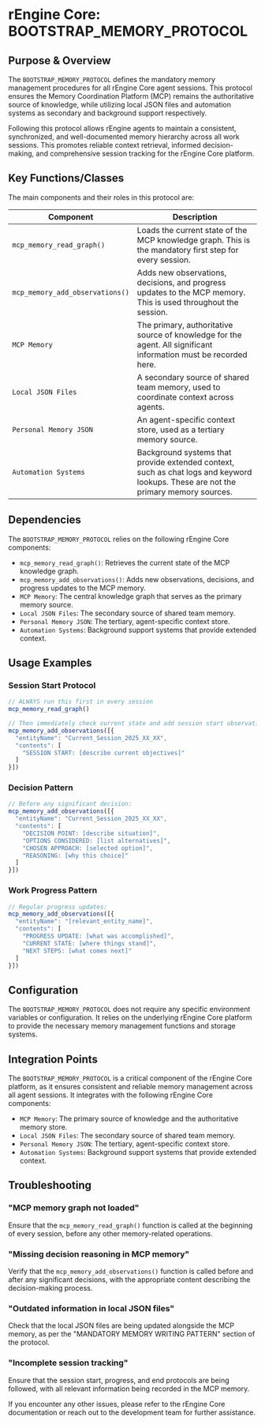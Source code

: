 # rEngine Core: BOOTSTRAP_MEMORY_PROTOCOL

## Purpose & Overview

The `BOOTSTRAP_MEMORY_PROTOCOL` defines the mandatory memory management procedures for all rEngine Core agent sessions. This protocol ensures the Memory Coordination Platform (MCP) remains the authoritative source of knowledge, while utilizing local JSON files and automation systems as secondary and background support respectively.

Following this protocol allows rEngine agents to maintain a consistent, synchronized, and well-documented memory hierarchy across all work sessions. This promotes reliable context retrieval, informed decision-making, and comprehensive session tracking for the rEngine Core platform.

## Key Functions/Classes

The main components and their roles in this protocol are:

| Component | Description |
| --- | --- |
| `mcp_memory_read_graph()` | Loads the current state of the MCP knowledge graph. This is the mandatory first step for every session. |
| `mcp_memory_add_observations()` | Adds new observations, decisions, and progress updates to the MCP memory. This is used throughout the session. |
| `MCP Memory` | The primary, authoritative source of knowledge for the agent. All significant information must be recorded here. |
| `Local JSON Files` | A secondary source of shared team memory, used to coordinate context across agents. |
| `Personal Memory JSON` | An agent-specific context store, used as a tertiary memory source. |
| `Automation Systems` | Background systems that provide extended context, such as chat logs and keyword lookups. These are not the primary memory sources. |

## Dependencies

The `BOOTSTRAP_MEMORY_PROTOCOL` relies on the following rEngine Core components:

- `mcp_memory_read_graph()`: Retrieves the current state of the MCP knowledge graph.
- `mcp_memory_add_observations()`: Adds new observations, decisions, and progress updates to the MCP memory.
- `MCP Memory`: The central knowledge graph that serves as the primary memory source.
- `Local JSON Files`: The secondary source of shared team memory.
- `Personal Memory JSON`: The tertiary, agent-specific context store.
- `Automation Systems`: Background support systems that provide extended context.

## Usage Examples

### Session Start Protocol

```javascript
// ALWAYS run this first in every session
mcp_memory_read_graph() 

// Then immediately check current state and add session start observation
mcp_memory_add_observations([{
  "entityName": "Current_Session_2025_XX_XX",
  "contents": [
    "SESSION START: [describe current objectives]"
  ]
}])
```

### Decision Pattern

```javascript
// Before any significant decision:
mcp_memory_add_observations([{
  "entityName": "Current_Session_2025_XX_XX",
  "contents": [
    "DECISION POINT: [describe situation]",
    "OPTIONS CONSIDERED: [list alternatives]", 
    "CHOSEN APPROACH: [selected option]",
    "REASONING: [why this choice]"
  ]
}])
```

### Work Progress Pattern

```javascript
// Regular progress updates:
mcp_memory_add_observations([{
  "entityName": "[relevant_entity_name]",
  "contents": [
    "PROGRESS UPDATE: [what was accomplished]",
    "CURRENT STATE: [where things stand]",
    "NEXT STEPS: [what comes next]"
  ]
}])
```

## Configuration

The `BOOTSTRAP_MEMORY_PROTOCOL` does not require any specific environment variables or configuration. It relies on the underlying rEngine Core platform to provide the necessary memory management functions and storage systems.

## Integration Points

The `BOOTSTRAP_MEMORY_PROTOCOL` is a critical component of the rEngine Core platform, as it ensures consistent and reliable memory management across all agent sessions. It integrates with the following rEngine Core components:

- `MCP Memory`: The primary source of knowledge and the authoritative memory store.
- `Local JSON Files`: The secondary source of shared team memory.
- `Personal Memory JSON`: The tertiary, agent-specific context store.
- `Automation Systems`: Background support systems that provide extended context.

## Troubleshooting

### "MCP memory graph not loaded"

Ensure that the `mcp_memory_read_graph()` function is called at the beginning of every session, before any other memory-related operations.

### "Missing decision reasoning in MCP memory"

Verify that the `mcp_memory_add_observations()` function is called before and after any significant decisions, with the appropriate content describing the decision-making process.

### "Outdated information in local JSON files"

Check that the local JSON files are being updated alongside the MCP memory, as per the "MANDATORY MEMORY WRITING PATTERN" section of the protocol.

### "Incomplete session tracking"

Ensure that the session start, progress, and end protocols are being followed, with all relevant information being recorded in the MCP memory.

If you encounter any other issues, please refer to the rEngine Core documentation or reach out to the development team for further assistance.
